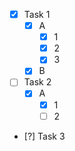 - [x] Task 1
  - [x] A
    - [x] 1
    - [x] 2
    - [x] 3
  - [x] B
- [ ] Task 2
  - [x] A
    - [x] 1
    - [ ] 2
- [?] Task 3
